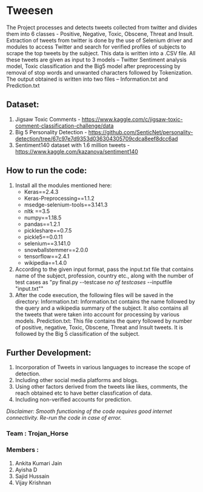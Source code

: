 # Tweesen

The Project processes and detects tweets collected from twitter and divides them into 6 classes - Positive, Negative, Toxic, Obscene, Threat and Insult.
Extraction of tweets from twitter is done by the use of Selenium driver and modules to access Twitter and search for verified profiles of subjects to scrape the top tweets by the subject. 
This data is written into a .CSV file. 
All these tweets are given as input to 3 models – Twitter Sentiment analysis model, Toxic classification and the Big5 model after preprocessing by removal of stop words and unwanted characters followed by Tokenization. 
The output obtained is written into two files – Information.txt and Prediction.txt

## Dataset: 
1. Jigsaw Toxic Comments - https://www.kaggle.com/c/jigsaw-toxic-comment-classification-challenge/data
2. Big 5 Personality Detection - https://github.com/SenticNet/personality-detection/tree/67c97e7d9353d036304305709cdca8eef8dcc6ad
3. Sentiment140 dataset with 1.6 million tweets - https://www.kaggle.com/kazanova/sentiment140

## How to run the code:
1. Install all the modules mentioned here: 
    - Keras==2.4.3
    - Keras-Preprocessing==1.1.2
    - msedge-selenium-tools==3.141.3	  
    - nltk ==3.5
    - numpy==1.18.5
    - pandas==1.2.1  
    - pickleshare==0.7.5
    - pickle5==0.0.11
    - selenium==3.141.0
    - snowballstemmer==2.0.0
    - tensorflow==2.4.1
    - wikipedia==1.4.0
2. According to the given input format, pass the input.txt file that contains name of the subject, profession, country etc., along with the number of test cases as "py final.py --testcase *no of testcases* --inputfile "input.txt"" 
3. After the code execution, the following files will be saved in the directory:
	Information.txt: 
	Information.txt contains the name followed by the query and a wikipedia summary of the subject. It also contains all the tweets that were taken into account for processing by various models.
	Prediction.txt: 
	This file contains the query followed by number of positive, negative, Toxic, Obscene, Threat and Insult tweets. It is followed by the Big 5 classification of the subject. 

## Further Development: 
1. Incorporation of Tweets in various languages to increase the scope of detection.
2. Including other social media platforms and blogs. 
3. Using other factors derived from the tweets like likes, comments, the reach obtained etc to have better classfication of data. 
4. Including non-verified accounts for prediction. 

*Disclaimer: Smooth functioning of the code requires good internet connectivity. Re-run the code in case of error.*
### Team : Trojan_Horse
### Members :
1. Ankita Kumari Jain 
2. Ayisha D
3. Sajid Hussain 
4. Vijay Krishnan
